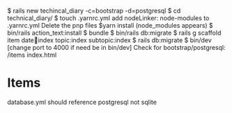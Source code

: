 $ rails new techincal_diary -c=bootstrap -d=postgresql
$ cd technical_diary/
$ touch .yarnrc.yml
add nodeLinker: node-modules to .yarnrc.yml
Delete the pnp files
$yarn install (node_modules appears)
$ bin/rails action_text:install
$ bundle
$ bin/rails db:migrate
$ rails g scaffold item date:date:index topic:index subtopic:index
$ rails db:migrate
$ bin/dev [change port to 4000 if need be in bin/dev]
Check for bootstrap/postgresql:
/items
index.html <h1 class='text-primary'>Items</h1>
database.yml should reference postgresql not sqlite
